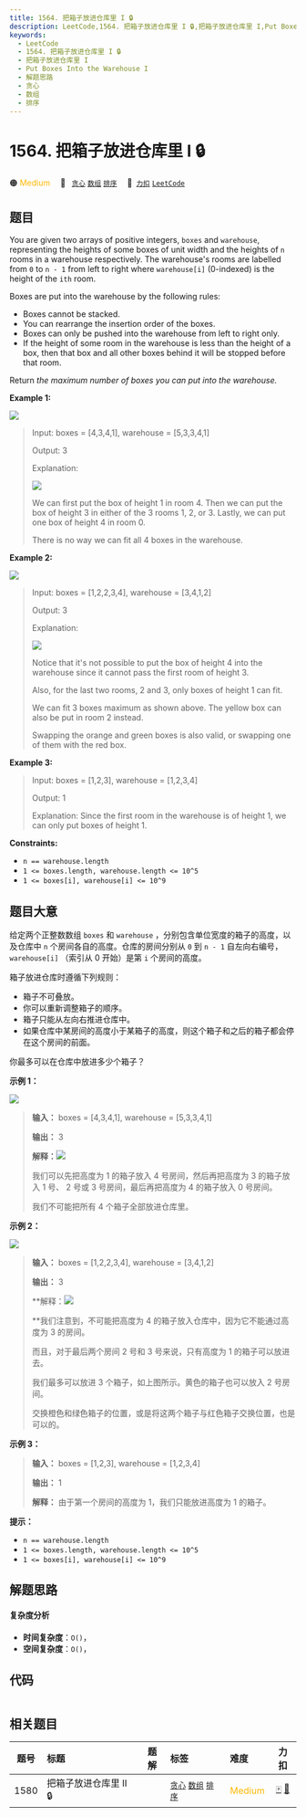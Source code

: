 ```yaml
---
title: 1564. 把箱子放进仓库里 I 🔒
description: LeetCode,1564. 把箱子放进仓库里 I 🔒,把箱子放进仓库里 I,Put Boxes Into the Warehouse I,解题思路,贪心,数组,排序
keywords:
  - LeetCode
  - 1564. 把箱子放进仓库里 I 🔒
  - 把箱子放进仓库里 I
  - Put Boxes Into the Warehouse I
  - 解题思路
  - 贪心
  - 数组
  - 排序
---
```


# 1564. 把箱子放进仓库里 I 🔒

🟠 <font color=#ffb800>Medium</font>&emsp; 🔖&ensp; [`贪心`](/tag/greedy.md) [`数组`](/tag/array.md) [`排序`](/tag/sorting.md)&emsp; 🔗&ensp;[`力扣`](https://leetcode.cn/problems/put-boxes-into-the-warehouse-i) [`LeetCode`](https://leetcode.com/problems/put-boxes-into-the-warehouse-i)

## 题目

You are given two arrays of positive integers, `boxes` and `warehouse`,
representing the heights of some boxes of unit width and the heights of `n`
rooms in a warehouse respectively. The warehouse's rooms are labelled from `0`
to `n - 1` from left to right where `warehouse[i]` (0-indexed) is the height
of the `ith` room.

Boxes are put into the warehouse by the following rules:

  * Boxes cannot be stacked.
  * You can rearrange the insertion order of the boxes.
  * Boxes can only be pushed into the warehouse from left to right only.
  * If the height of some room in the warehouse is less than the height of a box, then that box and all other boxes behind it will be stopped before that room.

Return _the maximum number of boxes you can put into the warehouse._



**Example 1:**

![](https://fastly.jsdelivr.net/gh/doocs/leetcode@main/solution/1500-1599/1564.Put%20Boxes%20Into%20the%20Warehouse%20I/images/11.png)

> Input: boxes = [4,3,4,1], warehouse = [5,3,3,4,1]
> 
> Output: 3
> 
> Explanation: 
> 
> ![](https://fastly.jsdelivr.net/gh/doocs/leetcode@main/solution/1500-1599/1564.Put%20Boxes%20Into%20the%20Warehouse%20I/images/12.png)
> 
> We can first put the box of height 1 in room 4. Then we can put the box of height 3 in either of the 3 rooms 1, 2, or 3. Lastly, we can put one box of height 4 in room 0.
> 
> There is no way we can fit all 4 boxes in the warehouse.

**Example 2:**

![](https://fastly.jsdelivr.net/gh/doocs/leetcode@main/solution/1500-1599/1564.Put%20Boxes%20Into%20the%20Warehouse%20I/images/21.png)

> Input: boxes = [1,2,2,3,4], warehouse = [3,4,1,2]
> 
> Output: 3
> 
> Explanation: 
> 
> ![](https://fastly.jsdelivr.net/gh/doocs/leetcode@main/solution/1500-1599/1564.Put%20Boxes%20Into%20the%20Warehouse%20I/images/22.png)
> 
> Notice that it's not possible to put the box of height 4 into the warehouse since it cannot pass the first room of height 3.
> 
> Also, for the last two rooms, 2 and 3, only boxes of height 1 can fit.
> 
> We can fit 3 boxes maximum as shown above. The yellow box can also be put in room 2 instead.
> 
> Swapping the orange and green boxes is also valid, or swapping one of them with the red box.

**Example 3:**

> Input: boxes = [1,2,3], warehouse = [1,2,3,4]
> 
> Output: 1
> 
> Explanation: Since the first room in the warehouse is of height 1, we can only put boxes of height 1.

**Constraints:**

  * `n == warehouse.length`
  * `1 <= boxes.length, warehouse.length <= 10^5`
  * `1 <= boxes[i], warehouse[i] <= 10^9`


## 题目大意

给定两个正整数数组 `boxes` 和 `warehouse` ，分别包含单位宽度的箱子的高度，以及仓库中 `n` 个房间各自的高度。仓库的房间分别从
`0` 到 `n - 1` 自左向右编号， `warehouse[i]` （索引从 0 开始）是第 `i` 个房间的高度。

箱子放进仓库时遵循下列规则：

  * 箱子不可叠放。
  * 你可以重新调整箱子的顺序。
  * 箱子只能从左向右推进仓库中。
  * 如果仓库中某房间的高度小于某箱子的高度，则这个箱子和之后的箱子都会停在这个房间的前面。

你最多可以在仓库中放进多少个箱子？



**示例 1：**

**![](https://fastly.jsdelivr.net/gh/doocs/leetcode@main/solution/1500-1599/1564.Put%20Boxes%20Into%20the%20Warehouse%20I/images/11.png)**

> 
> 
> 
> 
> 
> **输入：** boxes = [4,3,4,1], warehouse = [5,3,3,4,1]
> 
> **输出：** 3
> 
> **解释：**![](https://fastly.jsdelivr.net/gh/doocs/leetcode@main/solution/1500-1599/1564.Put%20Boxes%20Into%20the%20Warehouse%20I/images/12.png)
> 
> 我们可以先把高度为 1 的箱子放入 4 号房间，然后再把高度为 3 的箱子放入 1 号、 2 号或 3 号房间，最后再把高度为 4 的箱子放入 0 号房间。
> 
> 我们不可能把所有 4 个箱子全部放进仓库里。

**示例 2：**

**![](https://fastly.jsdelivr.net/gh/doocs/leetcode@main/solution/1500-1599/1564.Put%20Boxes%20Into%20the%20Warehouse%20I/images/21.png)**

> 
> 
> 
> 
> 
> **输入：** boxes = [1,2,2,3,4], warehouse = [3,4,1,2]
> 
> **输出：** 3
> 
> **解释：![](https://fastly.jsdelivr.net/gh/doocs/leetcode@main/solution/1500-1599/1564.Put%20Boxes%20Into%20the%20Warehouse%20I/images/22.png)
> 
> **我们注意到，不可能把高度为 4 的箱子放入仓库中，因为它不能通过高度为 3 的房间。
> 
> 而且，对于最后两个房间 2 号和 3 号来说，只有高度为 1 的箱子可以放进去。
> 
> 我们最多可以放进 3 个箱子，如上图所示。黄色的箱子也可以放入 2 号房间。
> 
> 交换橙色和绿色箱子的位置，或是将这两个箱子与红色箱子交换位置，也是可以的。

**示例 3：**

> 
> 
> 
> 
> 
> **输入：** boxes = [1,2,3], warehouse = [1,2,3,4]
> 
> **输出：** 1
> 
> **解释：** 由于第一个房间的高度为 1，我们只能放进高度为 1 的箱子。
> 
> 



**提示：**

  * `n == warehouse.length`
  * `1 <= boxes.length, warehouse.length <= 10^5`
  * `1 <= boxes[i], warehouse[i] <= 10^9`


## 解题思路

#### 复杂度分析

- **时间复杂度**：`O()`，
- **空间复杂度**：`O()`，

## 代码

```javascript

```

## 相关题目

<!-- prettier-ignore -->
| 题号 | 标题 | 题解 | 标签 | 难度 | 力扣 |
| :------: | :------ | :------: | :------ | :------ | :------: |
| 1580 | 把箱子放进仓库里 II 🔒 |  |  [`贪心`](/tag/greedy.md) [`数组`](/tag/array.md) [`排序`](/tag/sorting.md) | <font color=#ffb800>Medium</font> | [🀄️](https://leetcode.cn/problems/put-boxes-into-the-warehouse-ii) [🔗](https://leetcode.com/problems/put-boxes-into-the-warehouse-ii) |
